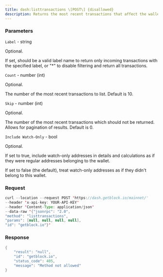 ```yaml
---
title: dash:listtransactions \[POST\] {disallowed}
description: Returns the most recent transactions that affect the wallet. If a labelname is provided, this will return only incoming transactions paying toaddresses with the specified label.
---
```


### Parameters


`Label` - string

Optional.

If set, should be a valid label name to return only incoming
transactions with the specified label, or "\*" to disable filtering and
return all transactions.

`Count` - number (int)

Optional.

The number of the most recent transactions to list. Default is 10.

`Skip` - number (int)

Optional.

The number of the most recent transactions which should not be returned.
Allows for pagination of results. Default is 0.

`Include Watch-Only` - bool

Optional.

If set to true, include watch-only addresses in details and calculations
as if they were regular addresses belonging to the wallet.

If set to false (the default), treat watch-only addresses as if they
didn't belong to this wallet.

### Request

``` java
curl --location --request POST 'https://dash.getblock.io/mainnet/' 
--header 'x-api-key: YOUR-API-KEY' 
--header 'Content-Type: application/json' 
--data-raw '{"jsonrpc": "2.0",
"method": "listtransactions",
"params": [null, null, null, null],
"id": "getblock.io"}'
```

###  Response

``` java
{
    "result": "null",
    "id": "getblock.io",
    "status_code": 405,
    "message": "Method not allowed"
}
```

